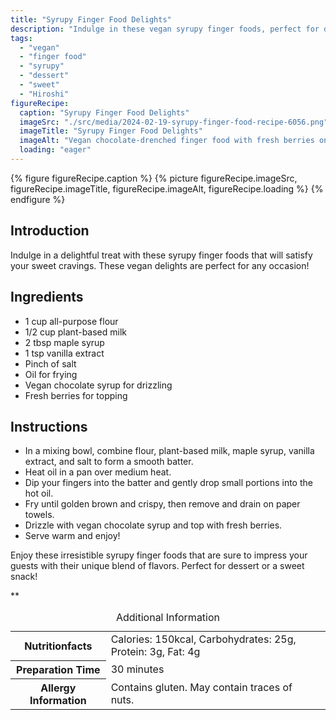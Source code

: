 ```yaml
---
title: "Syrupy Finger Food Delights"
description: "Indulge in these vegan syrupy finger foods, perfect for dessert or a sweet snack. Crispy on the outside, tender on the inside, drizzled with chocolate syrup and topped with fresh berries."
tags:
  - "vegan"
  - "finger food"
  - "syrupy"
  - "dessert"
  - "sweet"
  - "Hiroshi"
figureRecipe: 
  caption: "Syrupy Finger Food Delights"
  imageSrc: "./src/media/2024-02-19-syrupy-finger-food-recipe-6056.png"
  imageTitle: "Syrupy Finger Food Delights"
  imageAlt: "Vegan chocolate-drenched finger food with fresh berries on a clean, luxurious table setting"
  loading: "eager"
---
```


{% figure figureRecipe.caption %}
{% picture figureRecipe.imageSrc, figureRecipe.imageTitle, figureRecipe.imageAlt, figureRecipe.loading %}
{% endfigure %}

## Introduction

Indulge in a delightful treat with these syrupy finger foods that will satisfy your sweet cravings. These vegan delights are perfect for any occasion!

## Ingredients

- 1 cup all-purpose flour
- 1/2 cup plant-based milk
- 2 tbsp maple syrup
- 1 tsp vanilla extract
- Pinch of salt
- Oil for frying
- Vegan chocolate syrup for drizzling
- Fresh berries for topping

## Instructions

- In a mixing bowl, combine flour, plant-based milk, maple syrup, vanilla extract, and salt to form a smooth batter.
- Heat oil in a pan over medium heat.
- Dip your fingers into the batter and gently drop small portions into the hot oil.
- Fry until golden brown and crispy, then remove and drain on paper towels.
- Drizzle with vegan chocolate syrup and top with fresh berries.
- Serve warm and enjoy!

Enjoy these irresistible syrupy finger foods that are sure to impress your guests with their unique blend of flavors. Perfect for dessert or a sweet snack!

**

<table><caption class='sr-only'>Additional Information</caption><tr><th>Nutritionfacts</th><td>Calories: 150kcal, Carbohydrates: 25g, Protein: 3g, Fat: 4g&nbsp;</td></tr><tr><th>Preparation Time</th><td>30 minutes&nbsp;</td></tr><tr><th>Allergy Information</th><td>Contains gluten. May contain traces of nuts.&nbsp;</td></tr></table>

